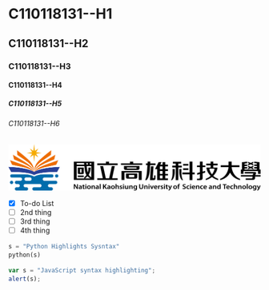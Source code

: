 # C110118131--H1
## C110118131--H2
### C110118131--H3
#### C110118131--H4
##### C110118131--H5
###### C110118131--H6

![NKUST](NKUST.png "高科大")

- [x] To-do List
- [ ] 2nd thing
- [ ] 3rd thing
- [ ] 4th thing

```python
s = "Python Highlights Sysntax"
python(s)
```

```js
var s = "JavaScript syntax highlighting";
alert(s);
```
